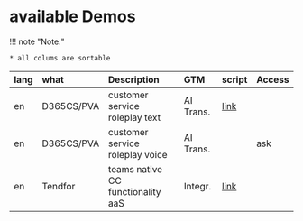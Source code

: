# available Demos

!!! note "Note:"

    * all colums are sortable  



|lang|what     | Description                                           | GTM | script | Access          |
|:---|:--------|:------------------------------------------------------|:----|:-------|:----------------|
|en|D365CS/PVA      | customer service roleplay text           |AI Trans.|[link](https://www.nttdemo.de/d365)|  |
|en|D365CS/PVA     | customer service roleplay voice           |AI Trans.| | ask |
|en|Tendfor| teams native <br> CC functionality <br>aaS     |Integr.|[link](https://www.nttdemo.de/scripts/tendfor/)||
